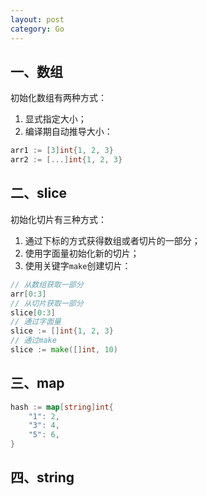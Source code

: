 ```yaml
---
layout: post
category: Go
---
```


## 一、数组

初始化数组有两种方式：

1. 显式指定大小；
2. 编译期自动推导大小：

```go
arr1 := [3]int{1, 2, 3}
arr2 := [...]int{1, 2, 3}
```


## 二、slice

初始化切片有三种方式：

1. 通过下标的方式获得数组或者切片的一部分；
2. 使用字面量初始化新的切片；
3. 使用关键字`make`创建切片：

```go
// 从数组获取一部分
arr[0:3]
// 从切片获取一部分
slice[0:3]
// 通过字面量
slice := []int{1, 2, 3}
// 通过make
slice := make([]int, 10)
```


## 三、map



```go
hash := map[string]int{
	"1": 2,
	"3": 4,
	"5": 6,
}
```


## 四、string
